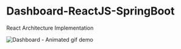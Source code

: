 # Dashboard-ReactJS-SpringBoot
React Architecture Implementation


![Dashboard - Animated gif demo](Demo/Dashboard.gif)
